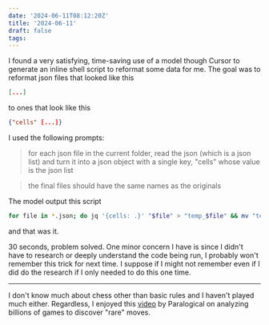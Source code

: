 ```yaml
---
date: '2024-06-11T08:12:20Z'
title: '2024-06-11'
draft: false
tags:
---
```


I found a very satisfying, time-saving use of a model though Cursor to generate an inline shell script to reformat some data for me.
The goal was to reformat json files that looked like this

```json
[...]
```

to ones that look like this

```json
{"cells" [...]}
```

I used the following prompts:

> for each json file in the current folder, read the json (which is a json list) and turn it into a json object with a single key, "cells" whose value is the json list

> the final files should have the same names as the originals

The model output this script

```sh
for file in *.json; do jq '{cells: .}' "$file" > "temp_$file" && mv "temp_$file" "$file"; done
```

and that was it.

30 seconds, problem solved.
One minor concern I have is since I didn't have to research or deeply understand the code being run, I probably won't remember this trick for next time.
I suppose if I might not remember even if I did do the research if I only needed to do this one time.

---

I don't know much about chess other than basic rules and I haven't played much either.
Regardless, I enjoyed this [video](https://www.youtube.com/watch?v=iDnW0WiCqNc) by Paralogical on analyzing billions of games to discover "rare" moves.

